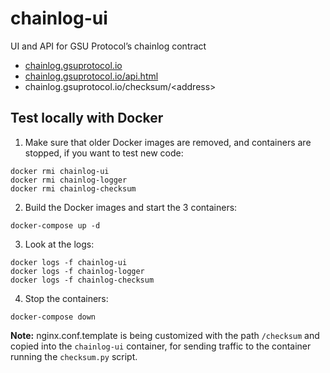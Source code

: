 # chainlog-ui

UI and API for GSU Protocol’s chainlog contract

- [chainlog.gsuprotocol.io](https://chainlog.gsuprotocol.io)
- [chainlog.gsuprotocol.io/api.html](https://chainlog.gsuprotocol.io/api.html)
- chainlog.gsuprotocol.io/checksum/\<address\>

## Test locally with Docker

1. Make sure that older Docker images are removed, and containers are stopped, if you want to test new code:

```
docker rmi chainlog-ui
docker rmi chainlog-logger
docker rmi chainlog-checksum
```

2. Build the Docker images and start the 3 containers:

```
docker-compose up -d
```

3. Look at the logs:

```
docker logs -f chainlog-ui
docker logs -f chainlog-logger
docker logs -f chainlog-checksum
```

4. Stop the containers:

```
docker-compose down
```

**Note:** nginx.conf.template is being customized with the path `/checksum` and copied into the `chainlog-ui` container, for sending traffic to the container running the `checksum.py` script.
